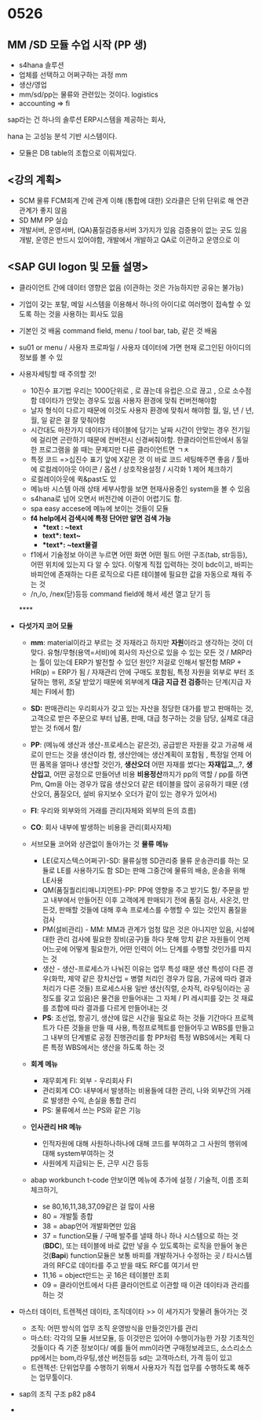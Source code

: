 # 0526

## MM /SD  모듈 수업 시작 \(PP 생\)

* s4hana 솔루션  
* 업체를 선택하고 어쩌구하는 과정 mm
* 생산/영업
* mm/sd/pp는 물류와 관련있는 것이다. logistics
* accounting =&gt; fi

sap라는 건 하나의 솔루션 ERP시스템을 제공하는 회사, 

hana 는 고성능 분석 기반 시스템이다. 

* 모듈은 DB table의 조합으로 이뤄져있다.

## &lt;강의 계획&gt;

* SCM 물류 FCM회계 간에 관계 이해 \(통합에 대한\) 오라클은 단위 단위로 해 연관관계가 좋지 않음
* SD MM PP 실습
* 개발서버, 운영서버, \(QA\)품질검증용서버 3가지가 있음 검증용이 없는 곳도 있음 개발, 운영은 반드시 있어야함, 개발에서 개발하고 QA로 이관하고 운영으로 이 

## &lt;SAP GUI logon 및 모듈 설명&gt;

* 클라이언트 간에 데이터 영향은 없음 \(이관하는 것은 가능하지만 공유는 불가능\)
* 기업이 갖는 포탈, 메일 시스템을 이용해서 하나의 아이디로 여러명이 접속할 수 있도록 하는 것을 사용하는 회사도 있음
* 기본인 것 배움 command field, menu / tool bar, tab, 같은 것 배움
* su01 or  menu / 사용자 프로파일 / 사용자 데이터에 가면 현재 로그인된 아이디의 정보를 볼 수 있
* 사용자세팅할 때 주의할 것! 

  * 10진수 표기법 우리는 1000단위로 , 로 끊는데 유럽은.으로 끊고 , 으로 소수점함 데이타가 안맞는 경우도 있음 사용자 환경에 맞춰 컨버전해야함
  * 날자 형식이 다르기 때문에 이것도 사용자 환경에 맞춰서 해야함 월, 일, 년 / 년, 월, 일 같은 걸 잘 맞춰야함
  * 시간대도 마찬가지 데이타가 테이블에 담기는 날짜 시간이 안맞는 경우 전기일에 걸리면 곤란하기 때문에 컨버전시 신경써줘야함. 한클라이언트안에서 동일한 프로그램을 쓸 때는 문제지만 다른 클라이언트면 ㄱㅊ
  * 특정 코드 =&gt;십진수 표기 앞에 X같은 것 이 바로 코드 세팅해주면 좋음 / 툴바에 로컬레이아웃 아이콘 / 옵션 / 상호작용설정 / 시각화 1 제어 체크하기 
  * 로컬레이아웃에 퀵&past도 있
  * 메뉴바 시스템 아래 상태 세부사항을 보면 현재사용중인 system을 볼 수 있음 
  * s4hana로 넘어 오면서 버전간에 이관이 어렵기도 함. 
  * spa easy accese에 메뉴에 보이는 것들이 모듈
  * **f4 help에서 검색시에 특정 단어만 알면 검색 가능** 
    * **\*text : ~text**
    * **text\*: text~**
    * **\*text\*: ~text물결**
  * f1에서 기술정보 아이콘 누르면 어떤 화면 어떤 필드 어떤 구조\(tab, str등등\), 어떤 위치에 있는지 다 알 수 있다. 이렇게 직접 입력하는 것이 bdc이고, 바피는 바피안에 존재하는 다른 로직으로 다른 테이블에 필요한 값을 자동으로 채워 주는 것 
  * /n,/o, /nex\(닫\)등등 command field에 해서 세션 열고 닫기 등

  \*\*\*\*

* **다섯가지 코어 모듈**
  * **mm**: material이라고 부르는 것 자재라고 하지만 **자원**이라고 생각하는 것이 더 맞다. 유형/무형\(용역=서비\)에 회사의 자산으로 있을 수 있는 모든 것 / MRP라는 툴이 있는데 ERP가 발전할 수 있던 원인? 저걸로 인해서 발전함 MRP + HR\(p\) = ERP가 됨 / 자재관리 안에 구매도 포함됨, 특정 자원을 외부로 부터 조달하는 행위, 조달 받았기 때문에 외부에게 **대금 지급 전 검증**하는 단계\(지급 자체는 FI에서 함\)
  * **SD:** 판매관리는 우리회사가 갖고 있는 자산을 정당한 대가를 받고 판매하는 것, 고객으로 받은 주문으로 부터 납품, 판매, 대급 청구하는 것을 담당, 실제로 대금 받는 것 fi에서 함/ 
  * **PP**: \(메뉴에 생산과 생산-프로세스는 같은것\), 공급받은 자원을 갖고 가공해 새로이 만드는 것을 생산이라 함, 생산안에는 생산계획이 포함됨 , 특정일 언제 어떤 품목을 얼마나 생산할 것인가, **생산오더** 어떤 자재를 썼다는 **자재입고**,,,?, **생산입고**, 어떤 공정으로 만들어낸 비용 **비용정산**까지가 pp의 역할 / pp를 하면 Pm, Qm을 아는 경우가 많음 생산오더 같은 테이블을 많이 공유하기 때문 \(생산오더, 품질오더, 설비 유지보수 오더가 같이 있는 경우가 있어서\)
  * **FI**: 우리와 외부와의 거래를 관리\(자체와 외부의 돈의 흐름\)
  * **CO**: 회사 내부에 발생하는 비용을 관리\(회사자체\)
  * 서브모듈 코어와 상관없이 돌아가는 것 **뮬류 메뉴**
    * LE\(로지스텍스어쩌구\)-SD: 물류실행 SD관리중 물류 운송관리를 하는 모듈로 LE를 사용하기도 함 SD는 판매 그중간에 물류의 배송, 운송을 위해 LE사용
    * QM\(품질퀄리티매니지먼트\)-PP: PP에 영향을 주고 받기도 함/ 주문을 받고 내부에서 만들어진 이후 고객에게 판매되기 전에 품질 검사, 사온것, 만든것, 판매할 것들에 대해 후속 프로세스를 수행할 수 있는 것인지 품질을 검사 
    * PM\(설비관리\) - MM: MM과 관계가 엄청 많은 것은 아니지만 있음, 시설에 대한 관리 검사에 필요한 장비\(공구\)들 하다 못해 망치 같은 자원들이 언제 어느곳에 어떻게 필요한가, 어떤 인력이 어느 단계를 수행할 것인가를 따지는 것
    * 생산 - 생산-프로세스가 나눠진 이유는 업무 특성 때문 생산 특성이 다른 경우\(화학, 제약 같은 장치산업 = 병렬 처리인 경우가 많음, 가공에 따라 결과 처리가 다른 것들\) 프로세스사용 일반 생산\(직렬, 순차적, 라우팅이라는 공정도를 갖고 있음\)은 물건을 만들어내는 그 자체 / PI 레시피를 갖는 것 재료를 조합에 따라 결과를 다르게 만들어내는 것
    * **PS**: 조선업, 항공기, 생산에 많은 시간을 필요로 하는 것들 기간마다 프로젝트가 다른 것들을 만들 때 사용, 특정프로젝트를 만들어두고 WBS를 만들고 그 내부의 단계별로 공정 진행관리를 함 PP처럼 특정 WBS에서는 계획 다른 특정 WBS에서는 생산을 하도록 하는 것
  * **회계 메뉴**

    * 재무회계 FI: 외부 -  우리회사 FI
    * 관리회계 CO: 내부에서 발생하는 비용들에 대한 관리, 나와 외부간의 거래로 발생한 수익, 손실을 통합 관리 
    * PS: 물류에서 쓰는 PS와 같은 기능

  * **인사관리 HR 메뉴**
    * 인적자원에 대해 사원하나하나에 대해 코드를 부여하고 그 사원의 행위에 대해 system부여하는 것 
    * 사원에게 지급되는 돈, 근무 시간 등등 
  * abap workbunch t-code 안보이면 메뉴에 추가에 설정 / 기술적, 이름 조회 체크하기,
    * se  80,16,11,38,37,09같은 걸 많이 사용 
    * 80 = 개발툴 종합
    * 38 = abap언어 개발화면만 있음
    * 37 = function모듈 / 구매 발주를 낼때 하나 하나 시스템으로 하는 것\(**BDC**\), 또는 테이블에 바로 값만 넣을 수 있도록하는 로직을 만들어 놓은 것\(**Bapi**\) function모듈은 보통 바피를 개발하거나 수정하는 곳 / 타시스템과의 RFC로 데이타를 주고 받을 때도 RFC를 여기서 만
    * 11,16 = object만드는 곳 16은 테이블만 조회
    * 09 = 클라이언트에서 다른 클라이언트로 이관할 때 이관 데이타과 관리를 하는 것 
* 마스터 데이터, 트렌젝션 데이타, 조직데이타 &gt;&gt; 이 세가지가 맞물려 돌아가는 것 
  * 조직: 어떤 방식의 업무 조직 운영방식을 만들것인가를 관리
  * 마스터: 각각의 모듈 서브모듈, 등 이것만은 있어야 수행이가능한 가장 기초적인 것들이다 즉 기준 정보이다/ 예를 들어 mm이라면 구매정보레코드, 소스리소스 pp에서는 bom,라우팅,생산 버전등등 sd는 고객마스터, 가격 등이 있고 
  * 트렌젝션: 단위업무를 수행하기 위해서 사용자가 직접 업무를 수행하도록 해주는 업무툴이다. 
* sap의 조직 구조 p82 p84
* 





















